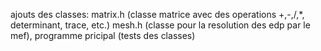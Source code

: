 ajouts des classes: matrix.h (classe matrice avec des operations +,-,/,*, determinant, trace, etc.) mesh.h (classe pour la resolution des edp par le mef), programme pricipal (tests des classes)

